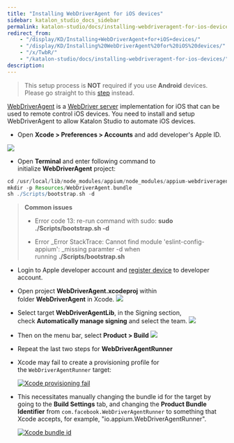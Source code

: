 ```yaml
---
title: "Installing WebDriverAgent for iOS devices"
sidebar: katalon_studio_docs_sidebar
permalink: katalon-studio/docs/installing-webdriveragent-for-ios-devices.html
redirect_from:
    - "/display/KD/Installing+WebDriverAgent+for+iOS+devices/"
    - "/display/KD/Installing%20WebDriverAgent%20for%20iOS%20devices/"
    - "/x/TwbR/"
    - "/katalon-studio/docs/installing-webdriveragent-for-ios-devices/"
description:
---
```


> This setup process is **NOT** required if you use **Android** devices. Please go straight to this [step](/pages/viewpage.action?pageId=13698548#MobileonmacOS(new)-Android) instead.

[WebDriverAgent](https://github.com/facebook/WebDriverAgent) is a [WebDriver server](https://w3c.github.io/webdriver/webdriver-spec.html) implementation for iOS that can be used to remote control iOS devices. You need to install and setup WebDriverAgent to allow Katalon Studio to automate iOS devices.

* Open **Xcode > Preferences > Accounts** and add developer's Apple ID.

![](https://github.com/katalon-studio/docs-images/raw/master/katalon-studio/docs/installing-webdriveragent-for-ios-devices/image2016-12-21-153A513A4.png)

* Open **Terminal** and enter following command to initialize **WebDriverAgent** project:

```groovy
cd /usr/local/lib/node_modules/appium/node_modules/appium-webdriveragent/WebDriverAgent
mkdir -p Resources/WebDriverAgent.bundle
sh ./Scripts/bootstrap.sh -d
```

> **Common issues**
>
> * Error code 13: re-run command with sudo: **sudo ./Scripts/bootstrap.sh -d**
>
> * Error _Error StackTrace: Cannot find module 'eslint-config-appium': _missing paramter -d when running **./Scripts/bootstrap.sh**

* Login to Apple developer account and [register device](https://www.wikihow.com/Add-a-New-Device-to-Your-Apple-Developer-Portal) to developer account.

* Open project **WebDriverAgent.xcodeproj** within folder **WebDriverAgent** in Xcode.
    ![](https://github.com/katalon-studio/docs-images/raw/master/katalon-studio/docs/installing-webdriveragent-for-ios-devices/image2016-12-21-153A513A29.png)

* Select target **WebDriverAgentLib**, in the Signing section, check **Automatically manage signing** and select the team.
    ![](https://github.com/katalon-studio/docs-images/raw/master/katalon-studio/docs/installing-webdriveragent-for-ios-devices/image2016-12-21-153A513A56.png)

* Then on the menu bar, select **Product > Build**
    **![](https://github.com/katalon-studio/docs-images/raw/master/katalon-studio/docs/installing-webdriveragent-for-ios-devices/image2016-12-21-153A523A23.png)**

* Repeat the last two steps for **WebDriverAgentRunner**

* Xcode may fail to create a provisioning profile for the `WebDriverAgentRunner` target:

    [![Xcode provisioning fail](https://github.com/katalon-studio/docs-images/raw/master/katalon-studio/docs/installing-webdriveragent-for-ios-devices/xcode-facebook-fail.png)](https://github.com/appium/appium/blob/master/docs/en/drivers/ios-xcuitest-img/xcode-facebook-fail.png)

* This necessitates manually changing the bundle id for the target by going to the **Build Settings** tab, and changing the **Product Bundle Identifier** from `com.facebook.WebDriverAgentRunner` to something that Xcode accepts, for example, "io.appium.WebDriverAgentRunner".

    [![Xcode bundle id](https://github.com/katalon-studio/docs-images/raw/master/katalon-studio/docs/installing-webdriveragent-for-ios-devices/xcode-bundle-id.png)](https://github.com/appium/appium/blob/master/docs/en/drivers/ios-xcuitest-img/xcode-bundle-id.png)

